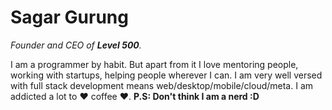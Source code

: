 


<h1>Sagar Gurung</h1>
          <p>
            <em>Founder and CEO of <strong>Level 500</strong>.</em>
          </p>
          <p>
            I am a programmer by habit. But apart from it I love mentoring
            people, working with startups, helping people wherever I can. I am
            very well versed with full stack development means
            web/desktop/mobile/cloud/meta. I am addicted a lot to ❤ coffee ❤.
            <strong>P.S: Don't think I am a nerd :D</strong>
          </p>
          
<!--          [- 👋 Hi, I’m @Calyfs0, currently upskilling myself on DSA, LLD, HLD on MERN Stack from Scaler Academy.
- 👀 I’m interested in working on real world problems that can make people happy.
- 🌱 I’ve  7+ years of experience working on Windows form development using C#/VB with SQL as backend. I have also experience in making API using Asp.Net Web API with C# and SQL.
- 💞️ Currently pursuing DSA course from Scaler Academy.
- 📫 How to reach me : bitxsugar@gmail.com](url)-->




<!---
Calyfs0/Calyfs0 is a ✨ special ✨ repository because its `README.md` (this file) appears on your GitHub profile.
You can click the Preview link to take a look at your changes.
--->
